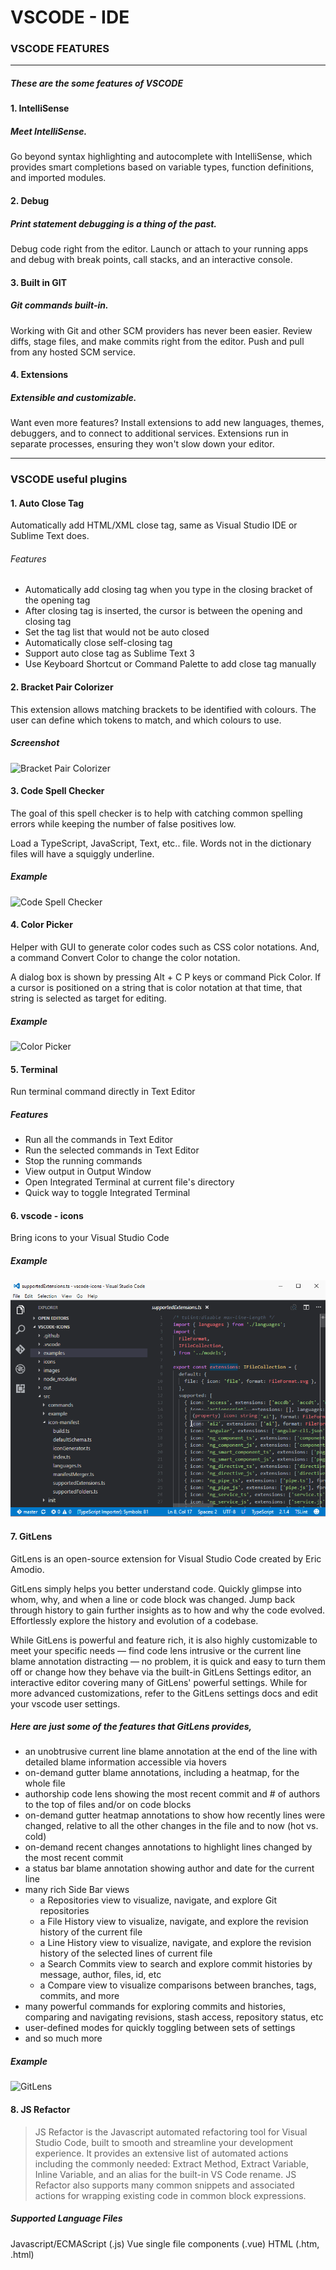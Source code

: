 # VSCODE - IDE


### VSCODE FEATURES
---
##### These are the some features of VSCODE

#### 1. IntelliSense 

##### Meet IntelliSense.
Go beyond syntax highlighting and autocomplete with IntelliSense, which provides smart completions based on variable types, function definitions, and imported modules.

#### 2. Debug

##### Print statement debugging is a thing of the past.
Debug code right from the editor. Launch or attach to your running apps and debug with break points, call stacks, and an interactive console.

#### 3. Built in GIT

##### Git commands built-in.
Working with Git and other SCM providers has never been easier. Review diffs, stage files, and make commits right from the editor. Push and pull from any hosted SCM service.

#### 4. Extensions

##### Extensible and customizable.
Want even more features? Install extensions to add new languages, themes, debuggers, and to connect to additional services. Extensions run in separate processes, ensuring they won't slow down your editor.
***


### VSCODE useful plugins


#### 1. Auto Close Tag
Automatically add HTML/XML close tag, same as Visual Studio IDE or Sublime Text does.

###### Features
* Automatically add closing tag when you type in the closing bracket of the opening tag
* After closing tag is inserted, the cursor is between the opening and closing tag
* Set the tag list that would not be auto closed
* Automatically close self-closing tag
* Support auto close tag as Sublime Text 3
* Use Keyboard Shortcut or Command Palette to add close tag manually


#### 2. Bracket Pair Colorizer 
This extension allows matching brackets to be identified with colours. The user can define which tokens to match, and which colours to use.

##### Screenshot
![Bracket Pair Colorizer](https://github.com/CoenraadS/Bracket-Pair-Colorizer-2/raw/master/images/example.png)


#### 3. Code Spell Checker
The goal of this spell checker is to help with catching common spelling errors while keeping the number of false positives low.

Load a TypeScript, JavaScript, Text, etc.. file. Words not in the dictionary files will have a squiggly underline.

##### Example
![Code Spell Checker](https://raw.githubusercontent.com/Jason-Rev/vscode-spell-checker/master/client/images/example.gif)


#### 4. Color Picker
Helper with GUI to generate color codes such as CSS color notations.
And, a command Convert Color to change the color notation.

A dialog box is shown by pressing Alt + C P keys or command Pick Color. If a cursor is positioned on a string that is color notation at that time, that string is selected as target for editing.

##### Example 
![Color Picker](https://github.com/anseki/vscode-color/raw/master/s-01.gif)


#### 5. Terminal 
Run terminal command directly in Text Editor

##### Features
* Run all the commands in Text Editor
* Run the selected commands in Text Editor
* Stop the running commands
* View output in Output Window
* Open Integrated Terminal at current file's directory
* Quick way to toggle Integrated Terminal


#### 6. vscode - icons
Bring icons to your Visual Studio Code

##### Example
![vscode-icons](https://raw.githubusercontent.com/vscode-icons/vscode-icons/master/images/screenshot.gif)


#### 7. GitLens
GitLens is an open-source extension for Visual Studio Code created by Eric Amodio.

GitLens simply helps you better understand code. Quickly glimpse into whom, why, and when a line or code block was changed. Jump back through history to gain further insights as to how and why the code evolved. Effortlessly explore the history and evolution of a codebase.

While GitLens is powerful and feature rich, it is also highly customizable to meet your specific needs — find code lens intrusive or the current line blame annotation distracting — no problem, it is quick and easy to turn them off or change how they behave via the built-in GitLens Settings editor, an interactive editor covering many of GitLens' powerful settings. While for more advanced customizations, refer to the GitLens settings docs and edit your vscode user settings.

##### Here are just some of the features that GitLens provides,

* an unobtrusive current line blame annotation at the end of the line with detailed blame information accessible via hovers
* on-demand gutter blame annotations, including a heatmap, for the whole file
* authorship code lens showing the most recent commit and # of authors to the top of files and/or on code blocks
* on-demand gutter heatmap annotations to show how recently lines were changed, relative to all the other changes in the file and to now (hot vs. cold)
* on-demand recent changes annotations to highlight lines changed by the most recent commit
* a status bar blame annotation showing author and date for the current line
* many rich Side Bar views
    * a Repositories view to visualize, navigate, and explore Git repositories
    * a File History view to visualize, navigate, and explore the revision history of the current file
    * a Line History view to visualize, navigate, and explore the revision history of the selected lines of current file
    * a Search Commits view to search and explore commit histories by message, author, files, id, etc
    * a Compare view to visualize comparisons between branches, tags, commits, and more
* many powerful commands for exploring commits and histories, comparing and navigating revisions, stash access, repository status, etc
* user-defined modes for quickly toggling between sets of settings
* and so much more

##### Example
![GitLens](https://raw.githubusercontent.com/eamodio/vscode-gitlens/master/images/docs/gitlens-preview.gif)


#### 8. JS Refactor
>   JS Refactor is the Javascript automated refactoring tool for Visual Studio Code, built to smooth and streamline your development experience. It provides an extensive list of automated actions including the commonly needed: Extract Method, Extract Variable, Inline Variable, and an alias for the built-in VS Code rename. JS Refactor also supports many common snippets and associated actions for wrapping existing code in common block expressions.

##### Supported Language Files
Javascript/ECMAScript (.js)
Vue single file components (.vue)
HTML (.htm, .html)